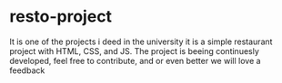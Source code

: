 # resto-project
It is one of the projects i deed in the university
it is a simple restaurant project with HTML, CSS, and JS.
The project is beeing continuesly developed, feel free to contribute, and or even better we will love a feedback
